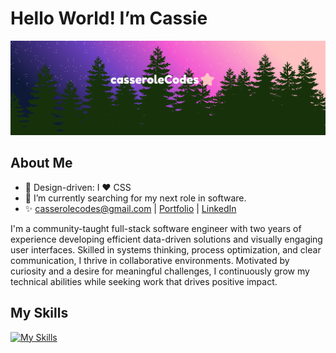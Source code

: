 <h1>Hello World! I’m Cassie </h1>

![](https://github.com/casserole27/casserole27/blob/main/casseroleCodes-banner-2025-basic.png)

<h2>About Me</h2>

- 🌟 Design-driven: I ❤️ CSS
- 🌱 I’m currently searching for my next role in software.
- ✨ casserolecodes@gmail.com | [Portfolio](https://casserole27.github.io) | [LinkedIn](https://www.linkedin.com/in/clewisdev)

<p>I'm a community-taught full-stack software engineer with two years of experience developing efficient data-driven solutions and visually
engaging user interfaces. Skilled in systems thinking, process optimization, and clear communication, I thrive
in collaborative environments. Motivated by curiosity and a desire for meaningful challenges, I continuously
grow my technical abilities while seeking work that drives positive impact.</p>

<h2>My Skills</h2>

[![My Skills](https://skillicons.dev/icons?i=react,js,typescript,nodejs,postgres,postman,jest,html,css,sass,styledcomponents,vscode,git,github,figma,ps)](https://skillicons.dev)


<!---
casserole27/casserole27 is a ✨ special ✨ repository because its `README.md` (this file) appears on your GitHub profile.
You can click the Preview link to take a look at your changes.
--->
